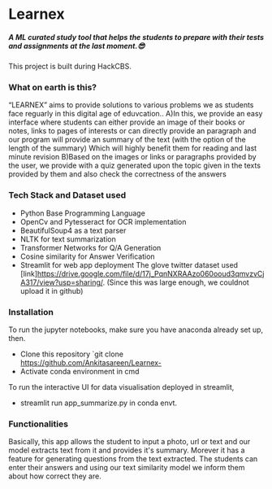 # Learnex
##### A ML curated study tool that helps the students to prepare with their tests and assignments at the last moment.😎
This project is built during HackCBS.
&NewLine;
### What on earth is this?
“LEARNEX” aims to provide solutions to various problems we as students face reguarly in this digital age of eduvcation..
A)In this, we provide an easy interface where students can either provide an image of their books or notes, links to pages of interests or can directly provide an paragraph and our program will provide an summary of the text (with the option of the length of the summary)
Which will highly benefit them for reading and last minute revision
B)Based on the images or links or paragraphs provided by the user, we provide with a quiz generated upon the topic given in the texts provided by them and also check the correctness of the answers  

### Tech Stack and Dataset used
* Python Base Programming Language 
* OpenCv and Pytesseract for OCR implementation
* BeautifulSoup4 as a text parser
* NLTK for text summarization
* Transformer Networks for Q/A Generation 
* Cosine similarity for Answer Verification
* Streamlit for web app deployment
The glove twitter dataset used  [link]https://drive.google.com/file/d/17j_PqnNXRAAzo060ooud3qmvzvCjA317/view?usp=sharing/.
(Since this was large enough, we couldnot upload it in github)


### Installation
To run the jupyter notebooks, make sure you have anaconda already set up, then.
* Clone this repository `git clone https://github.com/Ankitasareen/Learnex-
* Activate conda environment in cmd 

To run the interactive UI for data visualisation deployed in streamlit,
* streamlit run app_summarize.py in conda envt.



### Functionalities
Basically, this app allows the student to input a photo, url or text and our model extracts text from it and provides it's summary. Morever it has a feature for generating questions from the text extracted. The students can enter their answers and using our text similarity model we inform them about how correct they are.








